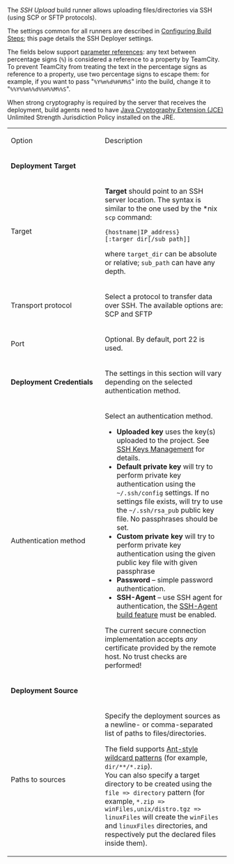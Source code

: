[//]: # (title: SSH Upload)
[//]: # (auxiliary-id: SSH Upload)

The _SSH Upload_ build runner allows uploading files/directories via SSH (using SCP or SFTP protocols).

The settings common for all runners are described in [Configuring Build Steps](configuring-build-steps.md); this page details the SSH Deployer settings.

The fields below support [parameter references](predefined-build-parameters.md): any text between percentage signs (`%`) is considered a reference to a property by TeamCity. To prevent TeamCity from treating the text in the percentage signs as reference to a property, use two percentage signs to escape them: for example, if you want to pass "`%Y%m%d%H%M%S`" into the build, change it to "`%%Y%%m%%d%%H%%M%%S`".

<warning>

When strong cryptography is required by the server that receives the deployment, build agents need to have [Java Cryptography Extension (JCE) ](https://www.oracle.com/technetwork/java/javase/downloads/jce8-download-2133166.html) Unlimited Strength Jurisdiction Policy installed on the JRE.
</warning>

<table><tr>

<td width="200">

Option

</td>

<td>

Description

</td></tr><tr>

<td>

__Deployment Target__

</td>

<td>

</td>

</tr><tr>

<td>

Target

</td>

<td>


__Target__ should point to an SSH server location. The syntax is similar to the one used by the \*nix `scp` command:


```Shell
{hostname|IP_address}[:targer_dir[/sub_path]] 

```

where `target_dir` can be absolute or relative; `sub_path` can have any depth.


</td></tr><tr>

<td>

Transport protocol

</td>

<td>

Select a protocol to transfer data over SSH. The available options are: SCP and SFTP

</td></tr><tr>

<td>

Port

</td>

<td>

Optional. By default, port 22 is used.

</td></tr><tr>

<td>

__Deployment Credentials__

</td>

<td>

The settings in this section will vary depending on the selected authentication method.

</td></tr><tr>

<td>

Authentication method

</td>

<td>


Select an authentication method.

* __Uploaded key__ uses the key(s) uploaded to the project. See [SSH Keys Management](ssh-keys-management.md) for details.
* __Default private key__ will try to perform private key authentication using the `~/.ssh/config` settings. If no settings file exists, will try to use the `~/.ssh/rsa_pub` public key file. No passphrases should be set.
* __Custom private key__ will try to perform private key authentication using the given public key file with given passphrase
* __Password__ – simple password authentication.
* __SSH\-Agent__ – use SSH agent for authentication, the [SSH-Agent build feature](ssh-agent.md) must be enabled.

<note>

The current secure connection implementation accepts _any_ certificate provided by the remote host. No trust checks are performed!
</note>


</td></tr><tr>

<td>

__Deployment Source__

</td>

<td>

</td>

</tr><tr>

<td>

Paths to sources

</td>

<td>

Specify the deployment sources as a newline- or comma-separated list of paths to files/directories.

The field supports [Ant-style wildcard patterns](wildcards.md#Antlike+Wildcards) (for example, `dir/**/*.zip`).   
You can also specify a target directory to be created using the `file => directory` pattern (for example, `*.zip => winFiles,unix/distro.tgz => linuxFiles` will create the `winFiles` and `linuxFiles` directories, and respectively put the declared files inside them).

</td></tr></table>
